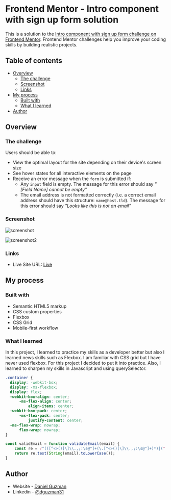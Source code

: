 # Frontend Mentor - Intro component with sign up form solution

This is a solution to the [Intro component with sign up form challenge on Frontend Mentor](https://www.frontendmentor.io/challenges/intro-component-with-signup-form-5cf91bd49edda32581d28fd1). Frontend Mentor challenges help you improve your coding skills by building realistic projects.

## Table of contents

- [Overview](#overview)
  - [The challenge](#the-challenge)
  - [Screenshot](#screenshot)
  - [Links](#links)
- [My process](#my-process)
  - [Built with](#built-with)
  - [What I learned](#what-i-learned)
- [Author](#author)


## Overview

### The challenge

Users should be able to:

- View the optimal layout for the site depending on their device's screen size
- See hover states for all interactive elements on the page
- Receive an error message when the `form` is submitted if:
  - Any `input` field is empty. The message for this error should say *"[Field Name] cannot be empty"*
  - The email address is not formatted correctly (i.e. a correct email address should have this structure: `name@host.tld`). The message for this error should say *"Looks like this is not an email"*

### Screenshot

![screenshot](https://user-images.githubusercontent.com/42854222/133678900-1c89cfeb-00ea-42e5-be0f-5513b5f5e255.png)

![screenshot2](https://user-images.githubusercontent.com/42854222/133678914-3a6b5dea-eaeb-48b2-ac4a-4caaa3caace3.png)



### Links

- Live Site URL: [Live](https://dannyguzman31.github.io/Sign-up-Form/)

## My process

### Built with

- Semantic HTML5 markup
- CSS custom properties
- Flexbox
- CSS Grid
- Mobile-first workflow


### What I learned

In this project, I learned to practice my skills as a developer better but also I learned news skills such as Flexbox. I am familiar with CSS grid but I have never used flexbox. For this project I decided to put it into practice. Also, I learned to sharpen my skills in Javascript and using querySelector.


```css
.container {
  display: -webkit-box;
  display: -ms-flexbox;
  display: flex;
  -webkit-box-align: center;
      -ms-flex-align: center;
          align-items: center;
  -webkit-box-pack: center;
      -ms-flex-pack: center;
          justify-content: center;
  -ms-flex-wrap: nowrap;
      flex-wrap: nowrap;
}
```
```js
const validEmail = function validateEmail(email) {
    const re = /^(([^<>()[\]\\.,;:\s@"]+(\.[^<>()[\]\\.,;:\s@"]+)*)|(".+"))@((\[[0-9]{1,3}\.[0-9]{1,3}\.[0-9]{1,3}\.[0-9]{1,3}\])|(([a-zA-Z\-0-9]+\.)+[a-zA-Z]{2,}))$/;
    return re.test(String(email).toLowerCase());
}
```

## Author

- Website - [Daniel Guzman](https://guzdeveloper.com)
- Linkedin - [@dguzman31](https://www.linkedin.com/in/dguzman31/)
